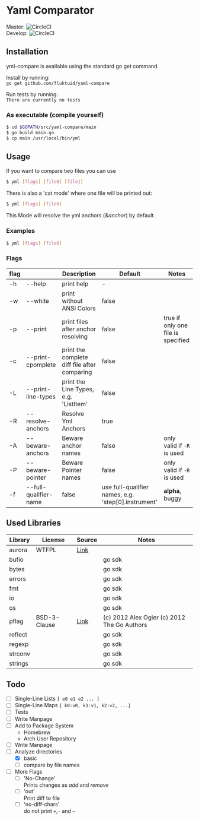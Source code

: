 # Yaml Comparator

Master: ![CircleCI](https://circleci.com/gh/fluktuid/yaml-compare/tree/master.svg?style=svg&circle-token=0c4a4b1a381b3523aefc795a09552596cb1c7eea)\
Develop: ![CircleCI](https://circleci.com/gh/fluktuid/yaml-compare/tree/master.svg?style=svg&circle-token=0c4a4b1a381b3523aefc795a09552596cb1c7eea)

## Installation

yml-compare is available using the standard go get command.

Install by running:\
`go get github.com/fluktuid/yaml-compare`

Run tests by running:\
`There are currently no tests`

### As executable (compile yourself)
``` bash
$ cd $GOPATH/src/yaml-compare/main
$ go build main.go
$ cp main /usr/local/bin/yml
```

## Usage

If you want to compare two files you can use
``` bash
$ yml [flags] [file0] [file1]
```

There is also a 'cat mode' where one file will be printed out:
``` bash
$ yml [flags] [file0]
```
This Mode will resolve the yml anchors (_&anchor_) by default.

### Examples

``` bash
$ yml [flags] [file0]
```

### Flags

| flag |  | Description | Default | Notes |
|---|---|---|---|---|
| -h | --help | print help | - |
| -w | --white | print without ANSI Colors | false |
| -p | --print | print files after anchor resolving | false | true if only one file is specified |
| -c | --print-cpomplete | print the complete diff file after comparing | false |
| -L | --print-line-types | print the Line Types, e.g. 'ListItem' | false |
| -R | --resolve-anchors | Resolve Yml Anchors| true |
| -A | --beware-anchors | Beware anchor names | false | only valid if `-R` is used |
| -P | --beware-pointer | Beware Pointer names | false | only valid if `-R` is used |
| -f | --full-qualifier-name  | false | use full-qualifier names, e.g. 'step[0].instrument' | **alpha**, buggy |

## Used Libraries
| Library | License | Source | Notes |
|---|---|---|---|
| aurora | WTFPL | [Link](https://github.com/logrusorgru/aurora) |   |
| bufio |  |  | go sdk |
| bytes |  |  | go sdk |
| errors |  |  | go sdk |
| fmt |  |  | go sdk |
| io |  |  | go sdk |
| os |  |  | go sdk |
| pflag | BSD-3-Clause | [Link](https://github.com/spf13/pflag/blob/master/LICENSE) |(c) 2012 Alex Ogier (c) 2012 The Go Authors |
| reflect |  |  | go sdk |
| regexp |  |  | go sdk |
| strconv |  |  | go sdk |
| strings |  |  | go sdk |

## Todo
- [ ] Single-Line Lists `[ e0 e1 e2 ... ]`
- [ ] Single-Line Maps `{ k0:v0, k1:v1, k2:v2, ...}`
- [ ] Tests
- [ ] Write Manpage
- [ ] Add to Package System
    - Homebrew
    - Arch User Repository
- [ ] Write Manpage
- [ ] Analyze directories
    - [x] basic
    - [ ] compare by file names
- [ ] More Flags
    - [ ] 'No-Change'\
          Prints changes as _add_ and _remove_
    - [ ] 'out'\
          Print diff to file
    - [ ] 'no-diff-chars'\
          do not print `+`,`-` and `~`
